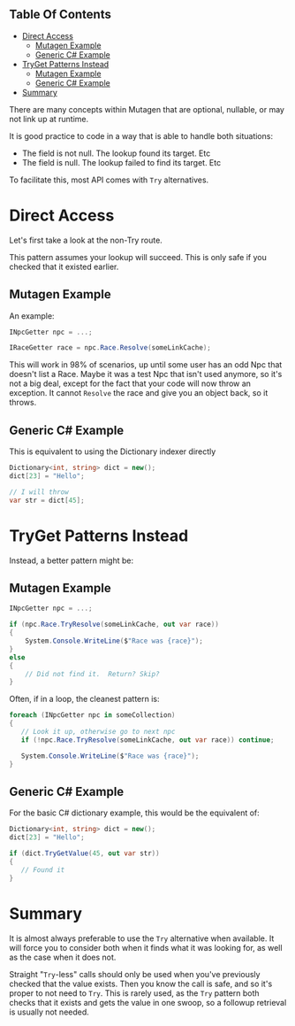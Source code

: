 <!-- START doctoc generated TOC please keep comment here to allow auto update -->
<!-- DON'T EDIT THIS SECTION, INSTEAD RE-RUN doctoc TO UPDATE -->
## Table Of Contents

- [Direct Access](#direct-access)
  - [Mutagen Example](#mutagen-example)
  - [Generic C&#035; Example](#generic-c-example)
- [TryGet Patterns Instead](#tryget-patterns-instead)
  - [Mutagen Example](#mutagen-example-1)
  - [Generic C&#035; Example](#generic-c-example-1)
- [Summary](#summary)

<!-- END doctoc generated TOC please keep comment here to allow auto update -->

There are many concepts within Mutagen that are optional, nullable, or may not link up at runtime.

It is good practice to code in a way that is able to handle both situations:
- The field is not null.  The lookup found its target.  Etc
- The field is null.  The lookup failed to find its target.  Etc

To facilitate this, most API comes with `Try` alternatives.

# Direct Access
Let's first take a look at the non-Try route.

This pattern assumes your lookup will succeed.  This is only safe if you checked that it existed earlier.

## Mutagen Example
An example:
```cs
INpcGetter npc = ...;

IRaceGetter race = npc.Race.Resolve(someLinkCache);
```

This will work in 98% of scenarios, up until some user has an odd Npc that doesn't list a Race.  Maybe it was a test Npc that isn't used anymore, so it's not a big deal, except for the fact that your code will now throw an exception.  It cannot `Resolve` the race and give you an object back, so it throws.

## Generic C# Example
This is equivalent to using the Dictionary indexer directly
```cs
Dictionary<int, string> dict = new();
dict[23] = "Hello";

// I will throw
var str = dict[45];
```

# TryGet Patterns Instead
Instead, a better pattern might be:

## Mutagen Example
```cs
INpcGetter npc = ...;

if (npc.Race.TryResolve(someLinkCache, out var race))
{
    System.Console.WriteLine($"Race was {race}");
}
else
{
    // Did not find it.  Return? Skip?
}
```

Often, if in a loop, the cleanest pattern is:
```cs
foreach (INpcGetter npc in someCollection)
{
   // Look it up, otherwise go to next npc
   if (!npc.Race.TryResolve(someLinkCache, out var race)) continue;

   System.Console.WriteLine($"Race was {race}");
}
```

## Generic C# Example
For the basic C# dictionary example, this would be the equivalent of:
```cs
Dictionary<int, string> dict = new();
dict[23] = "Hello";

if (dict.TryGetValue(45, out var str))
{
   // Found it
}
```
# Summary
It is almost always preferable to use the `Try` alternative when available.   It will force you to consider both when it finds what it was looking for, as well as the case when it does not.

Straight "`Try`-less" calls should only be used when you've previously checked that the value exists.  Then you know the call is safe, and so it's proper to not need to `Try`.  This is rarely used, as the `Try` pattern both checks that it exists and gets the value in one swoop, so a followup retrieval is usually not needed.